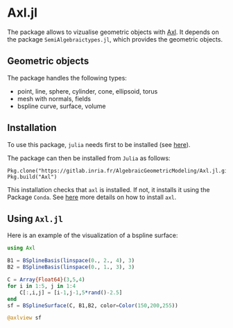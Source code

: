 # Axl.jl

The package allows to vizualise geometric objects with [Axl](http://axl.inria.fr/). It depends on the package `SemiAlgebraictypes.jl`, which provides the geometric objects.

## Geometric objects

The package handles the following types:

- point, line, sphere, cylinder, cone, ellipsoid, torus
- mesh with normals, fields
- bspline curve, surface, volume

## Installation 
To use this package, `julia` needs first to be installed (see [here](https://julialang.org/downloads/)).

The package can then be installed from `Julia` as follows:
```
Pkg.clone("https://gitlab.inria.fr/AlgebraicGeometricModeling/Axl.jl.git")
Pkg.build("Axl")
```
This installation checks that `axl` is installed. If not, it installs it using the Package `Conda`.
See [here](http://axl.inria.fr/installation.html) more details on how to install `axl`.

## Using `Axl.jl`
Here is an example of the visualization of a bspline surface:

```julia
using Axl

B1 = BSplineBasis(linspace(0., 2., 4), 3)
B2 = BSplineBasis(linspace(0., 1., 3), 3)

C = Array{Float64}(3,5,4)
for i in 1:5, j in 1:4
    C[:,i,j] = [i-1,j-1,5*rand()-2.5]
end
sf = BSplineSurface(C, B1,B2, color=Color(150,200,255))

@axlview sf

```
